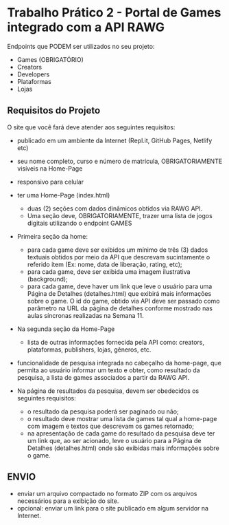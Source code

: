 # Trabalho Prático 2 - Portal de Games integrado com a API RAWG

Endpoints que PODEM ser utilizados no seu projeto:  
- Games (OBRIGATÓRIO)
- Creators
- Developers
- Plataformas
- Lojas
 

## Requisitos do Projeto
O site que você fará deve atender aos seguintes requisitos: 

- publicado em um ambiente da Internet (Repl.it, GitHub Pages, Netlify etc)
- seu nome completo, curso e número de matrícula, OBRIGATORIAMENTE visíveis na Home-Page
- responsivo para celular
- ter uma Home-Page (index.html)
   - duas (2) seções com dados dinâmicos obtidos via RAWG API.
   - Uma seção deve, OBRIGATORIAMENTE, trazer uma lista de jogos digitais utilizando o endpoint GAMES

- Primeira seção da home:
  - para cada game deve ser exibidos um mínimo de três (3) dados textuais obtidos por meio da API que descrevam sucintamente o referido item (Ex: nome, data de liberação, rating, etc);
  - para cada game, deve ser exibida uma imagem ilustrativa (background);
  - para cada game, deve haver um link que leve o usuário para uma Página de Detalhes (detalhes.html) que exibirá mais informações sobre o game. O id do game, obtido via API deve ser passado como parâmetro na URL  da página de detalhes conforme mostrado nas aulas síncronas realizadas na Semana 11.

- Na segunda seção da Home-Page
  - lista de outras informações fornecida pela API como: creators, plataformas, publishers, lojas, gêneros, etc.

- funcionalidade de pesquisa integrada no cabeçalho da home-page, que permita ao usuário informar um texto e obter, como resultado da pesquisa, a lista de games associados a partir da RAWG API. 

- Na página de resultados da pesquisa, devem ser obedecidos os seguintes requisitos:
  - o resultado da pesquisa poderá ser paginado ou não;
  - o resultado deve mostrar uma lista de games tal qual a home-page com imagem e textos que descrevam os games retornado;
  - na apresentação de cada game do resultado da pesquisa deve ter um link que, ao ser acionado, leve o usuário para a Página de Detalhes (detalhes.html) onde são exibidas mais informações sobre o game.
 

## ENVIO
- enviar um arquivo compactado no formato ZIP com os arquivos necessários para a exibição do site.
- opcional: enviar um link para o site publicado em algum servidor na Internet.
